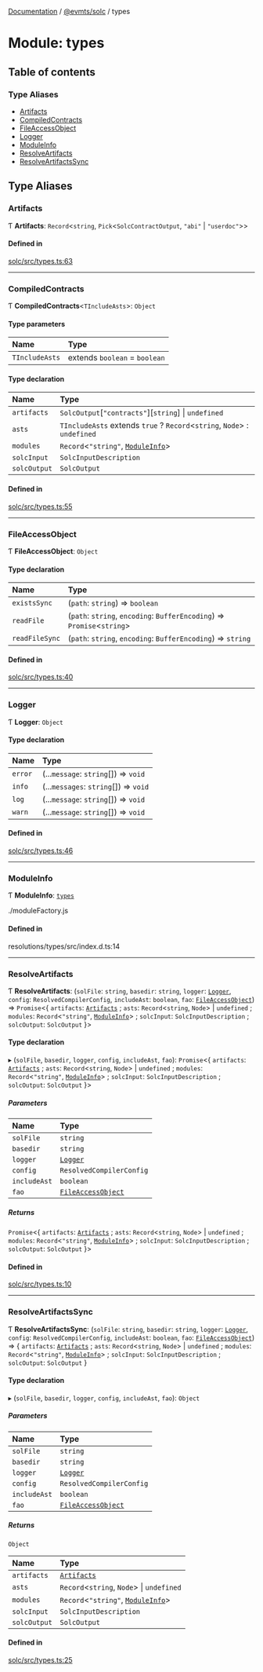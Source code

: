 [Documentation](../README.md) / [@evmts/solc](evmts_solc.md) / types

# Module: types

## Table of contents

### Type Aliases

- [Artifacts](evmts_solc.types.md#artifacts)
- [CompiledContracts](evmts_solc.types.md#compiledcontracts)
- [FileAccessObject](evmts_solc.types.md#fileaccessobject)
- [Logger](evmts_solc.types.md#logger)
- [ModuleInfo](evmts_solc.types.md#moduleinfo)
- [ResolveArtifacts](evmts_solc.types.md#resolveartifacts)
- [ResolveArtifactsSync](evmts_solc.types.md#resolveartifactssync)

## Type Aliases

### Artifacts

Ƭ **Artifacts**: `Record`\<`string`, `Pick`\<`SolcContractOutput`, ``"abi"`` \| ``"userdoc"``\>\>

#### Defined in

[solc/src/types.ts:63](https://github.com/evmts/evmts-monorepo/blob/main/bundler/solc/src/types.ts#L63)

___

### CompiledContracts

Ƭ **CompiledContracts**\<`TIncludeAsts`\>: `Object`

#### Type parameters

| Name | Type |
| :------ | :------ |
| `TIncludeAsts` | extends `boolean` = `boolean` |

#### Type declaration

| Name | Type |
| :------ | :------ |
| `artifacts` | `SolcOutput`[``"contracts"``][`string`] \| `undefined` |
| `asts` | `TIncludeAsts` extends ``true`` ? `Record`\<`string`, `Node`\> : `undefined` |
| `modules` | `Record`\<``"string"``, [`ModuleInfo`](evmts_solc.types.md#moduleinfo)\> |
| `solcInput` | `SolcInputDescription` |
| `solcOutput` | `SolcOutput` |

#### Defined in

[solc/src/types.ts:55](https://github.com/evmts/evmts-monorepo/blob/main/bundler/solc/src/types.ts#L55)

___

### FileAccessObject

Ƭ **FileAccessObject**: `Object`

#### Type declaration

| Name | Type |
| :------ | :------ |
| `existsSync` | (`path`: `string`) => `boolean` |
| `readFile` | (`path`: `string`, `encoding`: `BufferEncoding`) => `Promise`\<`string`\> |
| `readFileSync` | (`path`: `string`, `encoding`: `BufferEncoding`) => `string` |

#### Defined in

[solc/src/types.ts:40](https://github.com/evmts/evmts-monorepo/blob/main/bundler/solc/src/types.ts#L40)

___

### Logger

Ƭ **Logger**: `Object`

#### Type declaration

| Name | Type |
| :------ | :------ |
| `error` | (...`message`: `string`[]) => `void` |
| `info` | (...`messages`: `string`[]) => `void` |
| `log` | (...`message`: `string`[]) => `void` |
| `warn` | (...`message`: `string`[]) => `void` |

#### Defined in

[solc/src/types.ts:46](https://github.com/evmts/evmts-monorepo/blob/main/bundler/solc/src/types.ts#L46)

___

### ModuleInfo

Ƭ **ModuleInfo**: [`types`](evmts_resolutions.types.md)

./moduleFactory.js

#### Defined in

resolutions/types/src/index.d.ts:14

___

### ResolveArtifacts

Ƭ **ResolveArtifacts**: (`solFile`: `string`, `basedir`: `string`, `logger`: [`Logger`](evmts_solc.types.md#logger), `config`: `ResolvedCompilerConfig`, `includeAst`: `boolean`, `fao`: [`FileAccessObject`](evmts_solc.types.md#fileaccessobject)) => `Promise`\<\{ `artifacts`: [`Artifacts`](evmts_solc.types.md#artifacts) ; `asts`: `Record`\<`string`, `Node`\> \| `undefined` ; `modules`: `Record`\<``"string"``, [`ModuleInfo`](evmts_solc.types.md#moduleinfo)\> ; `solcInput`: `SolcInputDescription` ; `solcOutput`: `SolcOutput`  }\>

#### Type declaration

▸ (`solFile`, `basedir`, `logger`, `config`, `includeAst`, `fao`): `Promise`\<\{ `artifacts`: [`Artifacts`](evmts_solc.types.md#artifacts) ; `asts`: `Record`\<`string`, `Node`\> \| `undefined` ; `modules`: `Record`\<``"string"``, [`ModuleInfo`](evmts_solc.types.md#moduleinfo)\> ; `solcInput`: `SolcInputDescription` ; `solcOutput`: `SolcOutput`  }\>

##### Parameters

| Name | Type |
| :------ | :------ |
| `solFile` | `string` |
| `basedir` | `string` |
| `logger` | [`Logger`](evmts_solc.types.md#logger) |
| `config` | `ResolvedCompilerConfig` |
| `includeAst` | `boolean` |
| `fao` | [`FileAccessObject`](evmts_solc.types.md#fileaccessobject) |

##### Returns

`Promise`\<\{ `artifacts`: [`Artifacts`](evmts_solc.types.md#artifacts) ; `asts`: `Record`\<`string`, `Node`\> \| `undefined` ; `modules`: `Record`\<``"string"``, [`ModuleInfo`](evmts_solc.types.md#moduleinfo)\> ; `solcInput`: `SolcInputDescription` ; `solcOutput`: `SolcOutput`  }\>

#### Defined in

[solc/src/types.ts:10](https://github.com/evmts/evmts-monorepo/blob/main/bundler/solc/src/types.ts#L10)

___

### ResolveArtifactsSync

Ƭ **ResolveArtifactsSync**: (`solFile`: `string`, `basedir`: `string`, `logger`: [`Logger`](evmts_solc.types.md#logger), `config`: `ResolvedCompilerConfig`, `includeAst`: `boolean`, `fao`: [`FileAccessObject`](evmts_solc.types.md#fileaccessobject)) => \{ `artifacts`: [`Artifacts`](evmts_solc.types.md#artifacts) ; `asts`: `Record`\<`string`, `Node`\> \| `undefined` ; `modules`: `Record`\<``"string"``, [`ModuleInfo`](evmts_solc.types.md#moduleinfo)\> ; `solcInput`: `SolcInputDescription` ; `solcOutput`: `SolcOutput`  }

#### Type declaration

▸ (`solFile`, `basedir`, `logger`, `config`, `includeAst`, `fao`): `Object`

##### Parameters

| Name | Type |
| :------ | :------ |
| `solFile` | `string` |
| `basedir` | `string` |
| `logger` | [`Logger`](evmts_solc.types.md#logger) |
| `config` | `ResolvedCompilerConfig` |
| `includeAst` | `boolean` |
| `fao` | [`FileAccessObject`](evmts_solc.types.md#fileaccessobject) |

##### Returns

`Object`

| Name | Type |
| :------ | :------ |
| `artifacts` | [`Artifacts`](evmts_solc.types.md#artifacts) |
| `asts` | `Record`\<`string`, `Node`\> \| `undefined` |
| `modules` | `Record`\<``"string"``, [`ModuleInfo`](evmts_solc.types.md#moduleinfo)\> |
| `solcInput` | `SolcInputDescription` |
| `solcOutput` | `SolcOutput` |

#### Defined in

[solc/src/types.ts:25](https://github.com/evmts/evmts-monorepo/blob/main/bundler/solc/src/types.ts#L25)
